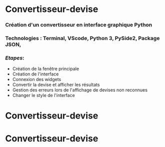 # Convertisseur-devise

### Création d'un convertisseur en interface graphique Python

### Technologies : Terminal, VScode, Python 3, PySide2, Package JSON, 

### *Etapes*: 

- Création de la fenêtre principale 
- Création de l'interface
- Connexion des widgets
- Convertir la devise et afficher les résultats 
- Gestion des erreurs lors de l'affichage de devises non reconnues
- Changer le style de l'interface
# Convertisseur-devise
# Convertisseur-devise
